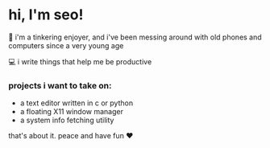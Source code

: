 # hi, I'm seo!
🔨 i'm a tinkering enjoyer, and i've been messing around with old phones and computers since a very young age

💻 i write things that help me be productive
### projects i want to take on:
- a text editor written in c or python
- a floating X11 window manager
- a system info fetching utility

that's about it. peace and have fun ❤️️
